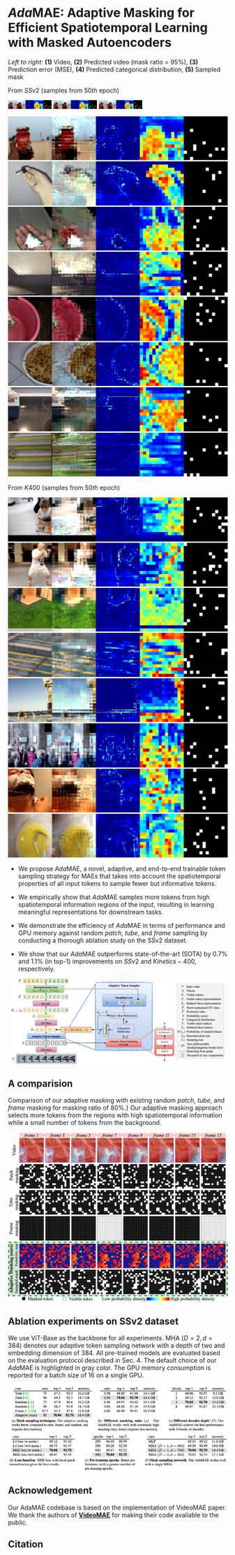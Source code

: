 # *Ada*MAE: Adaptive Masking for Efficient Spatiotemporal Learning with Masked Autoencoders

*Left to right*: **(1)** Video, **(2)** Predicted video (mask ratio = 95%), **(3)** Prediction error (MSE), **(4)** Predicted categorical distribution, **(5)** Sampled mask

From $SSv2$ (samples from $50th$ epoch)

<p float="left">
  <img src="figs/ssv2-mask-vis-1.gif" width="100" />
  <img src="figs/ssv2-mask-vis-1.gif" width="100" /> 
  <img src="figs/ssv2-mask-vis-1.gif" width="100" />
</p>

![mask-vis-ssv2-1](figs/ssv2-mask-vis-1.gif) 
![mask-vis-ssv2-2](figs/ssv2-mask-vis-6.gif)
![mask-vis-ssv2-3](figs/ssv2-mask-vis-7.gif)
![mask-vis-ssv2-3](figs/ssv2-mask-vis-8.gif)
![mask-vis-ssv2-3](figs/ssv2-mask-vis-9.gif)
![mask-vis-ssv2-3](figs/ssv2-mask-vis-10.gif)
![mask-vis-ssv2-3](figs/ssv2-mask-vis-12.gif)
![mask-vis-ssv2-3](figs/ssv2-mask-vis-13.gif)

From $K400$ (samples from $50th$ epoch)

![mask-vis-k400-1](figs/k400-mask-vis-1.gif)
![mask-vis-k400-2](figs/k400-mask-vis-2.gif)
![mask-vis-k400-3](figs/k400-mask-vis-3.gif)
![mask-vis-k400-3](figs/k400-mask-vis-4.gif)
![mask-vis-k400-4](figs/k400-mask-vis-5.gif)
![mask-vis-k400-5](figs/k400-mask-vis-6.gif)
![mask-vis-k400-6](figs/k400-mask-vis-7.gif)
![mask-vis-k400-7](figs/k400-mask-vis-8.gif)


- We propose *Ada*MAE, a novel, adaptive, and end-to-end trainable token sampling strategy for MAEs that takes into account the spatiotemporal properties of all input tokens to sample fewer but informative tokens.

- We empirically show that *Ada*MAE samples more tokens from high spatiotemporal information regions of the input, resulting in learning meaningful representations for downstream tasks.

- We demonstrate the efficiency of *Ada*MAE in terms of performance and GPU memory against random *patch*, *tube*, and *frame* sampling by conducting a thorough ablation study on the SSv2 dataset.

- We show that our *Ada*MAE outperforms state-of-the-art (SOTA) by $0.7\%$ and $1.1\%$ (in top-1) improvements on $SSv2$ and $Kinetics-400$, respectively.

![mask-vis-1](figs/adamae-intro-fig.jpeg)


## A comparision

Comparison of our adaptive masking with existing random *patch*, *tube*, and *frame* masking for masking ratio of 80\%.} Our adaptive masking approach selects more tokens from the regions with high spatiotemporal information while a small number of tokens from the background.

![mask-type-comp](figs/adamae-mask-types.jpeg)

## Ablation experiments on SSv2 dataset

We use ViT-Base as the backbone for all experiments. MHA $(D=2, d=384)$ denotes our adaptive token sampling network with a depth of two and embedding dimension of $384$.  All pre-trained models are evaluated based on the evaluation protocol described in Sec. 4. The default choice of our *Ada*MAE is highlighted in gray color. The GPU memory consumption is reported for a batch size of 16 on a single GPU.

![ssv2-ablations](figs/adamae-ablations.png)


## Acknowledgement
Our AdaMAE codebase is based on the implementation of VideoMAE paper. We thank the authors of [**VideoMAE**](https://github.com/MCG-NJU/VideoMAE.git) for making their code available to the public.


## Citation
```
```
